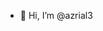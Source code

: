 - 👋 Hi, I’m @azrial3

<!---
azrial3/azrial3 is a ✨ special ✨ repository because its `README.md` (this file) appears on your GitHub profile.
You can click the Preview link to take a look at your changes.
--->
